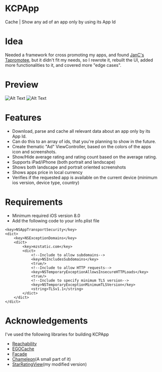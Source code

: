 # KCPApp
Cache | Show any ad of an app only by using its App Id

# Idea
Needed a framework for cross promoting my apps, and found [JanC's Tapromotee](ttps://github.com/JanC/TAPromotee), but it didn't fit my needs, so I rewrote it, rebuilt the UI, added more functionalities to it, and covered more "edge cases".

# Preview
![Alt Text](https://media.giphy.com/media/3o6fJ0xFdOvw1PcvKM/giphy.gif)
![Alt Text](https://media.giphy.com/media/3o6fIXdAPdTgwRhfmE/giphy.gif)

# Features
- Download, parse and cache all relevant data about an app only by its App Id.
- Can do this to an array of ids, that you're planning to show in the future.
- Create thematic "Ad" ViewController, based on the colors of the apps icon and screenshots.
- Show/Hide average rating and rating count based on the average rating.
- Supports iPad/iPhone (both portrait and landscape)
- Shows both landscape and portrait oriented screenshots
- Shows apps price in local currency
- Verifies if the requested app is available on the current device (minimum ios version, device type, country)

# Requirements
- Minimum required iOS version 8.0
- Add the following code to your info.plist file
```
<key>NSAppTransportSecurity</key>
<dict>
	<key>NSExceptionDomains</key>
	<dict>
		<key>mzstatic.com</key>
		<dict>
			<!--Include to allow subdomains-->
			<key>NSIncludesSubdomains</key>
			<true/>
			<!--Include to allow HTTP requests-->
			<key>NSTemporaryExceptionAllowsInsecureHTTPLoads</key>
			<true/>
			<!--Include to specify minimum TLS version-->
			<key>NSTemporaryExceptionMinimumTLSVersion</key>
			<string>TLSv1.1</string>
		</dict>
	</dict>
</dict>
```

# Acknowledgements
I've used the following libraries for building KCPApp
- [Reachability](https://developer.apple.com/library/content/samplecode/Reachability/Introduction/Intro.html)
- [EGOCache](https://github.com/enormego/EGOCache)
- [Facade](https://github.com/mamaral/Facade)
- [Chameleon](https://github.com/ViccAlexander/Chameleon)(A small part of it)
- [StarRatingView](https://github.com/liaojinxing/StarRatingView)(my modified version)
